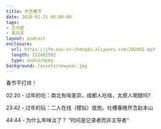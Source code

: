 ```yaml
---
title: 怀念春节
date: 2020-01-31 00:00:00
tags:
- 王丹妮
- 高日天
layout: podcast
enclosure:
  url: https://jfm.oss-cn-chengdu.aliyuncs.com/202002.mp3
  length: 112402592
  type: audio/mpeg
background: /assets/newyear.jpg
---
```

春节不打烊！

02:20 - 过年的吃：南北有啥差异，成都人吃啥，太原人喝醋吗?

23:42 - 过年的玩：二人在线（模拟）放炮，吐槽春晚怀念赵本山

44:44 - 为什么年味淡了？ “时间是记录者而非主导者”
